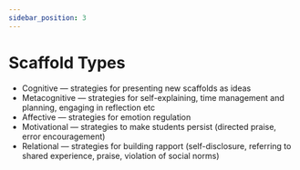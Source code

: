 ```yaml
---
sidebar_position: 3
---
```


# Scaffold Types

- Cognitive — strategies for presenting new scaffolds as ideas
- Metacognitive — strategies for self-explaining, time management and planning, engaging in reflection etc
- Affective — strategies for emotion regulation 
- Motivational — strategies to make students persist (directed praise, error encouragement)
- Relational — strategies for building rapport (self-disclosure, referring to shared experience, praise, violation of social norms)
